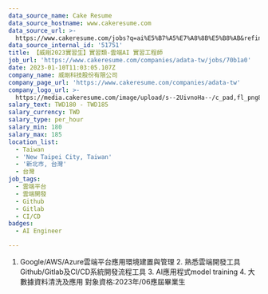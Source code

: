 ```yaml
---
data_source_name: Cake Resume
data_source_hostname: www.cakeresume.com
data_source_url: >-
  https://www.cakeresume.com/jobs?q=ai%E5%B7%A5%E7%A8%8B%E5%B8%AB&refinementList%5Blang_[…]y_type%5D=per_year&range%5Bsalary_range%5D%5Bmin%5D=1000000
data_source_internal_id: '51751'
title: 【威剛2023實習生】實習類-雲端AI 實習工程師
job_url: 'https://www.cakeresume.com/companies/adata-tw/jobs/70b1a0'
date: 2023-01-10T11:03:05.107Z
company_name: 威剛科技股份有限公司
company_page_url: 'https://www.cakeresume.com/companies/adata-tw'
company_logo_url: >-
  https://media.cakeresume.com/image/upload/s--2UivnoHa--/c_pad,fl_png8,h_200,w_200/v1646730026/h0iwqasgiqfgrvh4eik8.png
salary_text: TWD180 - TWD185
salary_currency: TWD
salary_type: per_hour
salary_min: 180
salary_max: 185
location_list:
  - Taiwan
  - 'New Taipei City, Taiwan'
  - '新北市, 台灣'
  - 台灣
job_tags:
  - 雲端平台
  - 雲端開發
  - Github
  - Gitlab
  - CI/CD
badges:
  - AI Engineer

---
```


1. Google/AWS/Azure雲端平台應用環境建置與管理 2. 熟悉雲端開發工具Github/Gitlab及CI/CD系統開發流程工具 3. AI應用程式model training 4. 大數據資料清洗及應用 對象資格:2023年/06應屆畢業生